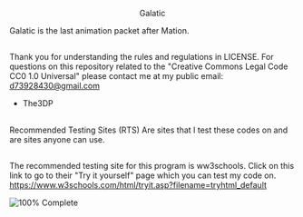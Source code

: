 <p align="center"> Galatic

Galatic is the last animation packet after Mation.
##
Thank you for understanding the rules and regulations in LICENSE.
For questions on this repository related to the "Creative Commons Legal Code
CC0 1.0 Universal" please contact me at my public email:
d73928430@gmail.com

- The3DP
##
Recommended Testing Sites (RTS) 
Are sites that I test these codes on
and are sites anyone can use.
##
The recommended testing site for this 
program is ww3schools.
Click on this link to go to 
their "Try it yourself" page which
you can test my code on.
https://www.w3schools.com/html/tryit.asp?filename=tryhtml_default

![100% Complete](https://img.shields.io/badge/Progress-100%25-darkgreen)

